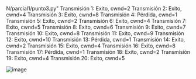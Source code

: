 N/parcial1/punto3.py"
Transmisión 1: Exito, cwnd=2
Transmisión 2: Exito, cwnd=4
Transmisión 3: Exito, cwnd=8
Transmisión 4: Pérdida, cwnd=1
Transmisión 5: Exito, cwnd=2
Transmisión 6: Exito, cwnd=4
Transmisión 7: Exito, cwnd=5
Transmisión 8: Exito, cwnd=6
Transmisión 9: Exito, cwnd=7
Transmisión 10: Exito, cwnd=8
Transmisión 11: Exito, cwnd=9
Transmisión 12: Exito, cwnd=10
Transmisión 13: Pérdida, cwnd=1
Transmisión 14: Exito, cwnd=2
Transmisión 15: Exito, cwnd=4
Transmisión 16: Exito, cwnd=8
Transmisión 17: Pérdida, cwnd=1
Transmisión 18: Exito, cwnd=2
Transmisión 19: Exito, cwnd=4
Transmisión 20: Exito, cwnd=5

![image](https://github.com/user-attachments/assets/58340012-31f0-43ec-8060-9cecd7adac32)

